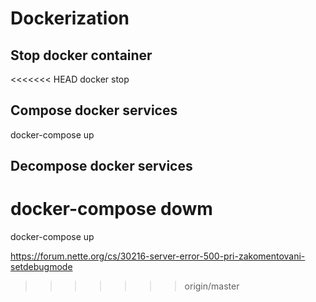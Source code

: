 # Dockerization

## Stop docker container

<<<<<<< HEAD
docker stop <containerName>

## Compose docker services

docker-compose up

## Decompose docker services

docker-compose dowm
=======
docker-compose up

https://forum.nette.org/cs/30216-server-error-500-pri-zakomentovani-setdebugmode
>>>>>>> origin/master
